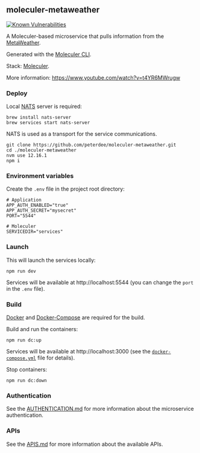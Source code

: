 ## moleculer-metaweather

[![Known Vulnerabilities](https://snyk.io/test/github/peterdee/moleculer-metaweather/badge.svg?targetFile=package.json)](https://snyk.io/test/github/peterdee/moleculer-metaweather?targetFile=package.json)

A Moleculer-based microservice that pulls information from the [MetaWeather](https://www.metaweather.com/api/).

Generated with the [Moleculer CLI](https://moleculer.services/docs/0.14/moleculer-cli.html).

Stack: [Moleculer](https://moleculer.services/).

More information: https://www.youtube.com/watch?v=t4YR6MWrugw

### Deploy

Local [NATS](https://nats.io/) server is required:

```shell script
brew install nats-server
brew services start nats-server
```

NATS is used as a transport for the service communications.

```shell script
git clone https://github.com/peterdee/moleculer-metaweather.git
cd ./moleculer-metaweather
nvm use 12.16.1
npm i
```

### Environment variables

Create the `.env` file in the project root directory:

```shell script
# Application
APP_AUTH_ENABLED="true"
APP_AUTH_SECRET="mysecret"
PORT="5544"

# Moleculer
SERVICEDIR="services"
```

### Launch

This will launch the services locally:

```shell script
npm run dev
```

Services will be available at http://localhost:5544 (you can change the `port` in the `.env` file).

### Build

[Docker](https://www.docker.com/) and [Docker-Compose](https://docs.docker.com/compose/) are required for the build.

Build and run the containers:

```shell script
npm run dc:up
```

Services will be available at http://localhost:3000 (see the [`docker-compose.yml`](docker-compose.yml) file for details).

Stop containers:

```shell script
npm run dc:down
```

### Authentication

See the [AUTHENTICATION.md](AUTHENTICATION.md) for more information about the microservice authentication.

### APIs

See the [APIS.md](APIS.md) for more information about the available APIs.
